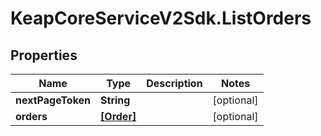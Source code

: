 # KeapCoreServiceV2Sdk.ListOrders

## Properties

Name | Type | Description | Notes
------------ | ------------- | ------------- | -------------
**nextPageToken** | **String** |  | [optional] 
**orders** | [**[Order]**](Order.md) |  | [optional] 


